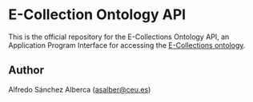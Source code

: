 # E-Collection Ontology API
This is the official repository for the E-Collections Ontology API, an Application Program Interface for accessing the [E-Collections ontology](http://aprendeconalf.es/ecollections).

## Author
Alfredo Sánchez Alberca (asalber@ceu.es)
